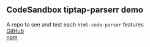 ## CodeSandbox tiptap-parserr demo

A repo to see and test each `html-code-parser` features
<br />
[GitHub](https://github.com/tiavina-mika/tiptap-parser)
<br />
[npm](https://www.npmjs.com/package/tiptap-parser)
